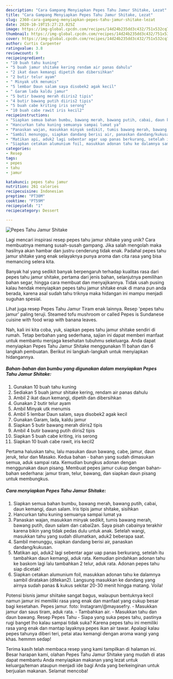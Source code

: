 ```yaml
---
description: "Cara Gampang Menyiapkan Pepes Tahu Jamur Shitake, Lezat"
title: "Cara Gampang Menyiapkan Pepes Tahu Jamur Shitake, Lezat"
slug: 2360-cara-gampang-menyiapkan-pepes-tahu-jamur-shitake-lezat
date: 2020-10-19T15:27:23.025Z
image: https://img-global.cpcdn.com/recipes/14d24b235dd3c432/751x532cq70/pepes-tahu-jamur-shitake-foto-resep-utama.jpg
thumbnail: https://img-global.cpcdn.com/recipes/14d24b235dd3c432/751x532cq70/pepes-tahu-jamur-shitake-foto-resep-utama.jpg
cover: https://img-global.cpcdn.com/recipes/14d24b235dd3c432/751x532cq70/pepes-tahu-jamur-shitake-foto-resep-utama.jpg
author: Curtis Carpenter
ratingvalue: 3.8
reviewcount: 9
recipeingredient:
- "10 buah tahu kuning"
- "5 buah jamur shitake kering rendam air panas dahulu"
- "2 ikat daun kemangi dipetih dan dibersihkan"
- "2 butir telur ayam"
- " Minyak utk menumis"
- "5 lembar Daun salam saya disobek2 agak kecil"
- " Garam lada kaldu jamur"
- "5 butir bawang merah diiris2 tipis"
- "4 butir bawang putih diiris2 tipis"
- "5 buah cabe kriting iris serong"
- "10 buah cabe rawit iris kecil2"
recipeinstructions:
- "Siapkan semua bahan bumbu, bawang merah, bawang putih, cabai, daun kemangi, daun salam. Iris tipis jamur shitake, sisihkan"
- "Hancurkan tahu kuning semuanya sampai lumat ya"
- "Panaskan wajan, masukkan minyak sedikit, tumis bawang merah, bawang putih, daun salam dan cabai2an. Saya pisah cabainya terakhir karena bikin yang tidak pedas dulu untuk anak. Setelah wangi, masukkan tahu yang sudah dilumatkan, aduk2 beberapa saat."
- "Sambil menunggu, siapkan dandang berisi air, panaskan dandang/kukusan."
- "Matikan api, aduk2 lagi sebentar agar uap panas berkurang, setelah itu tambahkan daun kemangi, aduk rata. Kemudian pindahkan adonan tahu ke baskom lagi lalu tambahkan 2 telur, aduk rata. Adonan pepes tahu siap dicetak!"
- "Siapkan cetakan alumunium foil, masukkan adonan tahu ke dalamnya sambil diratakan (ditekan2). Langsung masukkan ke dandang yang airnya sudah panas &amp; kukus sekitar 20-30 menit hingga matang. Voila!"
categories:
- Resep
tags:
- pepes
- tahu
- jamur

katakunci: pepes tahu jamur 
nutrition: 261 calories
recipecuisine: Indonesian
preptime: "PT30M"
cooktime: "PT59M"
recipeyield: "1"
recipecategory: Dessert

---
```



![Pepes Tahu Jamur Shitake](https://img-global.cpcdn.com/recipes/14d24b235dd3c432/751x532cq70/pepes-tahu-jamur-shitake-foto-resep-utama.jpg)

Lagi mencari inspirasi resep pepes tahu jamur shitake yang unik? Cara membuatnya memang susah-susah gampang. Jika salah mengolah maka hasilnya akan hambar dan justru cenderung tidak enak. Padahal pepes tahu jamur shitake yang enak selayaknya punya aroma dan cita rasa yang bisa memancing selera kita.

Banyak hal yang sedikit banyak berpengaruh terhadap kualitas rasa dari pepes tahu jamur shitake, pertama dari jenis bahan, selanjutnya pemilihan bahan segar, hingga cara membuat dan menyajikannya. Tidak usah pusing kalau hendak menyiapkan pepes tahu jamur shitake enak di mana pun anda berada, karena asal sudah tahu triknya maka hidangan ini mampu menjadi suguhan spesial.

Lihat juga resep Pepes Tahu Jamur Tiram enak lainnya. Resep &#39;pepes tahu jamur&#39; paling teruji. Steamed tofu mushroom or called Pepes is Sundanese cuisine with food wrap with banana leaves.


Nah, kali ini kita coba, yuk, siapkan pepes tahu jamur shitake sendiri di rumah. Tetap berbahan yang sederhana, sajian ini dapat memberi manfaat untuk membantu menjaga kesehatan tubuhmu sekeluarga. Anda dapat menyiapkan Pepes Tahu Jamur Shitake menggunakan 11 bahan dan 6 langkah pembuatan. Berikut ini langkah-langkah untuk menyiapkan hidangannya.

<!--inarticleads1-->

##### Bahan-bahan dan bumbu yang digunakan dalam menyiapkan Pepes Tahu Jamur Shitake:

1. Gunakan 10 buah tahu kuning
1. Sediakan 5 buah jamur shitake kering, rendam air panas dahulu
1. Ambil 2 ikat daun kemangi, dipetih dan dibersihkan
1. Gunakan 2 butir telur ayam
1. Ambil  Minyak utk menumis
1. Ambil 5 lembar Daun salam, saya disobek2 agak kecil
1. Gunakan  Garam, lada, kaldu jamur
1. Siapkan 5 butir bawang merah diiris2 tipis
1. Ambil 4 butir bawang putih diiris2 tipis
1. Siapkan 5 buah cabe kriting, iris serong
1. Siapkan 10 buah cabe rawit, iris kecil2


Pertama haluskan tahu, lalu masukan daun bawang, cabe, jamur, daun jeruk, telur dan Masako. Kedua bahan - bahan yang sudah dimasukan semua, aduk sampai rata. Kemudian bungkus adonan dengan menggunakan daun pisang. Membuat pepes jamur cukup dengan bahan-bahan sederhana: jamur tiram, telur, bawang, dan siapkan daun pisang untuk membungkus. 

<!--inarticleads2-->

##### Cara menyiapkan Pepes Tahu Jamur Shitake:

1. Siapkan semua bahan bumbu, bawang merah, bawang putih, cabai, daun kemangi, daun salam. Iris tipis jamur shitake, sisihkan
1. Hancurkan tahu kuning semuanya sampai lumat ya
1. Panaskan wajan, masukkan minyak sedikit, tumis bawang merah, bawang putih, daun salam dan cabai2an. Saya pisah cabainya terakhir karena bikin yang tidak pedas dulu untuk anak. Setelah wangi, masukkan tahu yang sudah dilumatkan, aduk2 beberapa saat.
1. Sambil menunggu, siapkan dandang berisi air, panaskan dandang/kukusan.
1. Matikan api, aduk2 lagi sebentar agar uap panas berkurang, setelah itu tambahkan daun kemangi, aduk rata. Kemudian pindahkan adonan tahu ke baskom lagi lalu tambahkan 2 telur, aduk rata. Adonan pepes tahu siap dicetak!
1. Siapkan cetakan alumunium foil, masukkan adonan tahu ke dalamnya sambil diratakan (ditekan2). Langsung masukkan ke dandang yang airnya sudah panas &amp; kukus sekitar 20-30 menit hingga matang. Voila!


Potensi bisnis jamur shiitake sangat bagus, walaupun bentuknya kecil namun jamur ini memiliki rasa yang enak dan manfaat yang cukup besar bagi kesetahan. Pepes jamur. foto: Instagram/@mayasefry. - Masukkan jamur dan saus tiram, aduk rata. - Tambahkan air. - Masukkan tahu dan daun bawang. Resep Pepes Tahu - Siapa yang suka pepes tahu, pastinya rugi banget lho kalau sampai tidak suka? Karena pepes tahu ini memiliki rasa yang enak dan mantap layaknya pepes ikan air tawar. Apalagi kalau pepes tahunya diberi teri, petai atau kemangi dengan aroma wangi yang khas. hemmm sedap! 

Terima kasih telah membaca resep yang kami tampilkan di halaman ini. Besar harapan kami, olahan Pepes Tahu Jamur Shitake yang mudah di atas dapat membantu Anda menyiapkan makanan yang lezat untuk keluarga/teman ataupun menjadi ide bagi Anda yang berkeinginan untuk berjualan makanan. Selamat mencoba!
